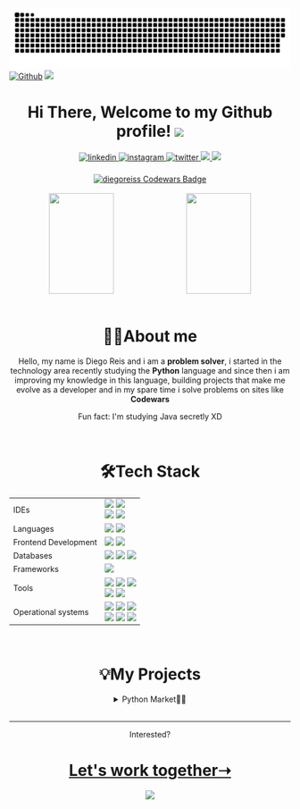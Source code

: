 ![Github Snake](https://github.com/diegoreiss/diegoreiss/blob/output/github-contribution-grid-snake.svg)
[![Github](https://img.shields.io/github/followers/diegoreiss?label=Follow&style=social)](https://github.com/diegoreiss)
![](https://visitor-badge.laobi.icu/badge?page_id=diegoreiss.diegoreiss)
<div align="center">
  <h1> Hi There, Welcome to my Github profile! <img src="https://github.com/abdoachhoubi/abdoachhoubi/blob/main/gifs/Hi.gif" width="30"></h1>
  <a href="https://linkedin.com/in/diegoreis42" target="_blank">
    <img src=https://img.shields.io/badge/linkedin-%2300acee.svg?color=405DE6&style=for-the-badge&logo=linkedin&logoColor=white alt=linkedin style="margin-bottom: 5px;" />
  </a>
  <a href="https://instagram.com/portaaaal" target="_blank">
    <img src=https://img.shields.io/badge/instagram-%ff5851db.svg?color=C13584&style=for-the-badge&logo=instagram&logoColor=white alt=instagram style="margin-bottom: 5px;" />
  </a>
  <a href="https://twitter.com/portaaaal" target="_blank">
    <img src=https://img.shields.io/badge/twitter-%2300acee.svg?color=1DA1F2&style=for-the-badge&logo=twitter&logoColor=white alt=twitter style="margin-bottom: 5px;" />
  </a>
  <a href="https://www.reddit.com/user/VoOd_Oo">
    <img src="https://img.shields.io/badge/Reddit-%23FF4500.svg?style=for-the-badge&logo=Reddit&logoColor=white">
  </a>
  <a href="mailto:diegoportal.reis@outlook.com">
    <img src="https://img.shields.io/badge/Outlook-0078D4?style=for-the-badge&logo=microsoft-outlook&logoColor=white" />
  </a>
  <br>
  <br>
  <a href="https://www.codewars.com/users/diegoreiss">
    <img src="https://www.codewars.com/users/diegoreiss/badges/large" alt="diegoreiss Codewars Badge">
  </a>
  <br>
  <br>
</div>
<div align="center">
  <a href="https://github.com/diegoreiss"></a>
  <img width="48%" height="180em" src="https://github-readme-stats.vercel.app/api?username=diegoreiss&show_icons=true&theme=gotham&include_all_commits=true&count_private=true"/>
  <img width="48%" height="180em" src="https://github-readme-stats.vercel.app/api/top-langs/?username=diegoreiss&layout=compact&theme=gotham"/>
</div>
<br>
<div align="center">
  <h1>👨‍💻About me</h1>
  <p>
    Hello, my name is Diego Reis and i am a <b>problem solver</b>, i started in the technology area recently studying the <b>Python</b> language and since then i am improving my knowledge in this language, building projects that make me evolve as a developer and in my spare time i solve problems on sites like <b>Codewars</b>
  <p>Fun fact: I'm studying Java secretly XD</p>
  </p>
</div>
<br>
<div align="center">
  <h1>🛠️Tech Stack</h1>
  <table>
    <tr>
      <td>IDEs</td>
      <td>
        <img src="https://img.shields.io/badge/Visual%20Studio%20Code-0078d7.svg?style=for-the-badge&logo=visual-studio-code&logoColor=white">
        <img src="https://img.shields.io/badge/pycharm-143?style=for-the-badge&logo=pycharm&logoColor=black&color=black&labelColor=green">
        <br>
        <img src="https://img.shields.io/badge/IntelliJ IDEA-000000.svg?style=for-the-badge&logo=intellij-idea&logoColor=white">
        <img src="https://img.shields.io/badge/jupyter-%23FA0F00.svg?style=for-the-badge&logo=jupyter&logoColor=white">
      </td>
    </tr>
    <tr>
      <td>Languages</td>
      <td>
        <img src="https://img.shields.io/badge/python-3670A0?style=for-the-badge&logo=python&logoColor=ffdd54">
        <img src="https://img.shields.io/badge/java-%23ED8B00.svg?style=for-the-badge&logo=java&logoColor=white">
      </td>
    </tr>
    <tr>
      <td>Frontend Development</td>
      <td>
        <img src="https://img.shields.io/badge/html5-%23E34F26.svg?style=for-the-badge&logo=html5&logoColor=white">
        <img src="https://img.shields.io/badge/css3-%231572B6.svg?style=for-the-badge&logo=css3&logoColor=white">
      </td>
    </tr>
    <tr>
      <td>Databases</td>
      <td>
        <img src="https://img.shields.io/badge/sqlite-%2307405e.svg?style=for-the-badge&logo=sqlite&logoColor=white">
        <img src="https://img.shields.io/badge/mysql-%2300f.svg?style=for-the-badge&logo=mysql&logoColor=white">
        <img src="https://img.shields.io/badge/MariaDB-003545?style=for-the-badge&logo=mariadb&logoColor=white">
      </td>
    </tr>
    <tr>
      <td>Frameworks</td>
      <td>
        <img src="https://img.shields.io/badge/flask-%23000.svg?style=for-the-badge&logo=flask&logoColor=white">
      </td>
    </tr>
    <tr>
      <td>Tools</td>
      <td>
        <img src="https://img.shields.io/badge/figma-%23F24E1E.svg?style=for-the-badge&logo=figma&logoColor=white">
        <img src="https://img.shields.io/badge/git-%23F05033.svg?style=for-the-badge&logo=git&logoColor=white">
        <img src="https://img.shields.io/badge/github-%23121011.svg?style=for-the-badge&logo=github&logoColor=white">
        <br>
        <img src="https://img.shields.io/badge/confluence-%23172BF4.svg?style=for-the-badge&logo=confluence&logoColor=white">
        <img src="https://img.shields.io/badge/heroku-%23430098.svg?style=for-the-badge&logo=heroku&logoColor=white">
      </td>
    <tr>
    <tr>
      <td>Operational systems</td>
      <td>
        <img src="https://img.shields.io/badge/Windows-0078D6?style=for-the-badge&logo=windows&logoColor=white">
        <img src="https://img.shields.io/badge/Linux-FCC624?style=for-the-badge&logo=linux&logoColor=black">
        <img src="https://img.shields.io/badge/Linux%20Mint-87CF3E?style=for-the-badge&logo=Linux%20Mint&logoColor=white">
        <br>
        <img src="https://img.shields.io/badge/Arch%20Linux-1793D1?logo=arch-linux&logoColor=fff&style=for-the-badge">
        <img src="https://img.shields.io/badge/-Zorin%20OS-%2310AAEB?style=for-the-badge&logo=zorin&logoColor=white">
        <img src="https://img.shields.io/badge/Pop!_OS-48B9C7?style=for-the-badge&logo=Pop!_OS&logoColor=white">
      </td>
    </tr>
  </table>
</div>
<br>
<div align="center">
  <h1>💡My Projects</h1>
    <details>
      <summary>Python Market🐍🛒</summary>
      <br>
      <table>
        <tr>
          <td>Repository name</td>
          <td>
            <a href="https://github.com/diegoreiss/mercadinho">foguinho-express</a>
          </td>
        </tr>
        <tr>
          <td>Languages used</td>
          <td>
            <img src="https://img.shields.io/badge/python-3670A0?style=for-the-badge&logo=python&logoColor=ffdd54">
            <img src="https://img.shields.io/badge/sqlite-%2307405e.svg?style=for-the-badge&logo=sqlite&logoColor=white">
          </td>
        </tr>
        <tr>
          <td>Description</td>
          <td>
            <p>A marketplace system where administrators add<br>or remove products and customers buy those products</p>
          </td>
        </tr>
      </table>
  </details>
</div>
<br>
<hr>
<div align="center">
  <p>Interested?</p>
</div>
<div align="center">
   <h1><a href="https://linkedin.com/in/diegoreis42" target="_blank">Let's work together➝</a></h1>
   <img src="https://user-images.githubusercontent.com/70382532/138322189-2db8df52-9dcb-40a0-88a8-c365466bd33d.gif">
</div>
